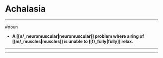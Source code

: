 # Achalasia
---
#noun
- **A [[n/_neuromuscular|neuromuscular]] problem where a ring of [[m/_muscles|muscles]] is unable to [[f/_fully|fully]] relax.**
---
---
